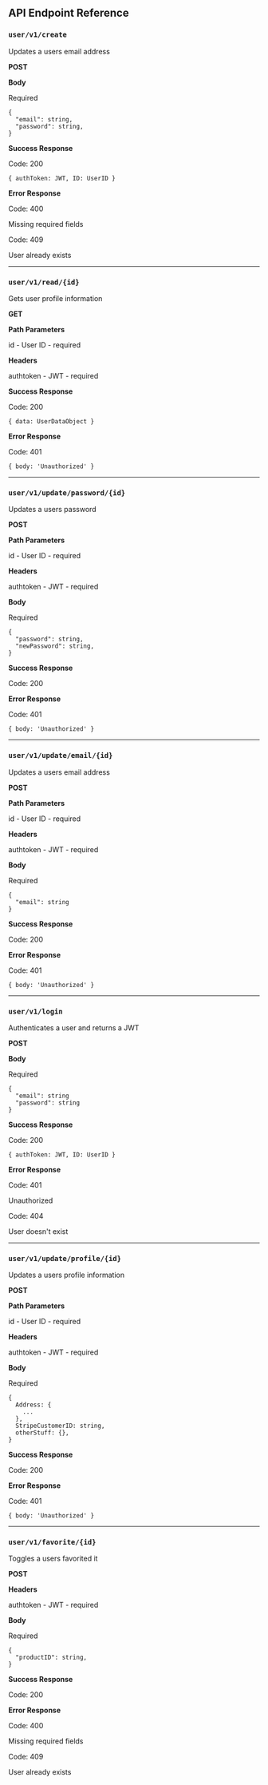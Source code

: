 ## API Endpoint Reference

### `user/v1/create`

Updates a users email address

**POST**

**Body**

Required

```
{
  "email": string,
  "password": string,
}
```

**Success Response**

Code: 200

`{ authToken: JWT, ID: UserID }`

**Error Response**

Code: 400

Missing required fields

Code: 409

User already exists

---

### `user/v1/read/{id}`

Gets user profile information

**GET**


**Path Parameters**

id - User ID - required

**Headers**

authtoken - JWT - required

**Success Response**

Code: 200

`{ data: UserDataObject }`


**Error Response**

Code: 401

`{ body: 'Unauthorized' }`

---

### `user/v1/update/password/{id}`

Updates a users password

**POST**


**Path Parameters**

id - User ID - required

**Headers**

authtoken - JWT - required

**Body**

Required

```
{
  "password": string,
  "newPassword": string,
}
```

**Success Response**

Code: 200

**Error Response**

Code: 401

`{ body: 'Unauthorized' }`

---

### `user/v1/update/email/{id}`

Updates a users email address

**POST**


**Path Parameters**

id - User ID - required

**Headers**

authtoken - JWT - required

**Body**

Required

```
{
  "email": string
}
```

**Success Response**

Code: 200

**Error Response**

Code: 401

`{ body: 'Unauthorized' }`

---

### `user/v1/login`

Authenticates a user and returns a JWT

**POST**

**Body**

Required

```
{
  "email": string
  "password": string
}
```

**Success Response**

Code: 200

`{ authToken: JWT, ID: UserID }`

**Error Response**

Code: 401

Unauthorized

Code: 404

User doesn't exist

---

### `user/v1/update/profile/{id}`

Updates a users profile information

**POST**


**Path Parameters**

id - User ID - required

**Headers**

authtoken - JWT - required

**Body**

Required

```
{
  Address: {
    ...
  },
  StripeCustomerID: string,
  otherStuff: {},
}
```

**Success Response**

Code: 200

**Error Response**

Code: 401

`{ body: 'Unauthorized' }`

---

### `user/v1/favorite/{id}`

Toggles a users favorited it

**POST**

**Headers**

authtoken - JWT - required

**Body**

Required

```
{
  "productID": string,
}
```

**Success Response**

Code: 200

**Error Response**

Code: 400

Missing required fields

Code: 409

User already exists
